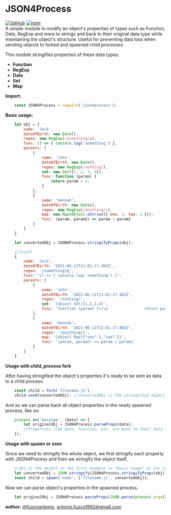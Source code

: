 # JSON4Process

[![GitHub](https://img.shields.io/badge/GitHub-v.0.1.16-blue.svg)](https://github.com/fuscoantonio/JSON4Process)
[![npm](https://img.shields.io/badge/npm-v.0.1.16-red.svg)](https://www.npmjs.com/package/json4process)  
A simple module to modify an object's properties of types such as Function, Date, RegExp and more to strings and back to their original data type while maintaining the object's structure. Useful for preventing data loss when sending objects to forked and spawned child processes.   

This module stringifies properties of these data types:
  - **Function**
  - **RegExp**
  - **Date**
  - **Set**
  - **Map**  

**Import:**
```javascript
    const JSON4Process = require('json4process');
```   
**Basic usage:**
```javascript
    let obj = {
        name: 'Jack',
        dateOfBirth: new Date(),
        regex: new RegExp(/something/g),
        func: () => { console.log('something') },
        parents: [
            {
                name: 'John',
                dateOfBirth: new Date(),
                regex: new RegExp(/nothing/),
                set: new Set([1, 2, 3, 4]),
                func: function (param) {
                    return param + 2;
                }
            },
            {
                name: 'Hannah',
                dateOfBirth: new Date(),
                regex: new RegExp(/anything/i),
                map: new Map(Object.entries({ one: 1, two: 2 })),
                func: (param, param2) => param + param2
            }
        ]
    }

    let convertedObj = JSON4Process.stringifyProps(obj);

    //result
    {
        name: 'Jack',
        dateOfBirth: '2021-06-11T11:01:17.482Z',
        regex: '/something/g',
        func: "() => { console.log('something') }",
        parents: [
            {
                name: 'John',
                dateOfBirth: '2021-06-11T11:01:17.482Z',
                regex: '/nothing/',
                set: '[object Set][1,2,3,4]',
                func: 'function (param) {\r\n                return param + 2;\r\n            }'
            },
            {
                name: 'Hannah',
                dateOfBirth: '2021-06-11T11:01:17.482Z',
                regex: '/anything/i',
                map: '[object Map]{"one":1,"two":2}',
                func: '(param, param2) => param + param2'
            }
        ]
    }
```
**Usage with child_process fork** 

After having stringified the object's properties it's ready to be sent as data to a child process.
```javascript
    const child = fork('filename.js');
    child.send(convertedObj); //convertedObj is the stringified object in the example above
```
And so we can parse back all object properties in the newly spawned process, like so:
```javascript
    process.on('message', (data) => {
        let originalObj = JSON4Process.parseProps(data);
        //Properties like Date, Function, etc. are back to their data type and can now be used as such
    });
```

**Usage with spawn or exec**

Since we need to stringify the whole object, we first stringify each property with JSON4Process and then we stringify the object itself.
```javascript
    //obj is the object in the first example in "Basic usage" at the top of this document
    let convertedObj = JSON.stringify(JSON4Process.stringifyProps(obj));
    const child = spawn('node', ['filename.js', convertedObj]);
```
Now we can parse object's properties in the spawned process.
```javascript
    let originalObj = JSON4Process.parseProps(JSON.parse(process.argv[2]));
```

**author:** [@fuscoantonio](https://github.com/fuscoantonio), antonio.fusco1992@gmail.com
